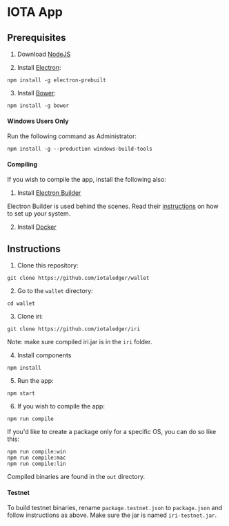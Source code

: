 # IOTA App

## Prerequisites

1. Download [NodeJS](https://nodejs.org/en/download/)

2. Install [Electron](http://electron.atom.io):

  ```
  npm install -g electron-prebuilt
  ```

3. Install [Bower](https://bower.io/):

  ```
  npm install -g bower
  ```

#### Windows Users Only

  Run the following command as Administrator:

  ```
  npm install -g --production windows-build-tools
  ```

#### Compiling

If you wish to compile the app, install the following also: 

1. Install [Electron Builder](https://github.com/electron-userland/electron-builder)

 Electron Builder is used behind the scenes. Read their [instructions](https://github.com/electron-userland/electron-builder/wiki/Multi-Platform-Build) on how to set up your system.

2. Install [Docker](https://www.docker.com)

## Instructions

1. Clone this repository:

  ```
  git clone https://github.com/iotaledger/wallet
  ```

2. Go to the `wallet` directory:

  ```
  cd wallet
  ```

3. Clone iri: 

  ```
  git clone https://github.com/iotaledger/iri
  ```

  Note: make sure compiled iri.jar is in the `iri` folder.
  
4. Install components

  ```
  npm install
  ```

5. Run the app:

  ```
  npm start
  ```

6. If you wish to compile the app: 

  ```
  npm run compile
  ```

  If you'd like to create a package only for a specific OS, you can do so like this: 

  ```
  npm run compile:win
  npm run compile:mac
  npm run compile:lin
  ```

  Compiled binaries are found in the `out` directory.

#### Testnet

To build testnet binaries, rename `package.testnet.json` to `package.json` and follow instructions as above. Make sure the jar is named `iri-testnet.jar`.